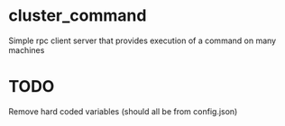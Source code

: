 cluster_command
===============
Simple rpc client server that provides execution of a command on many machines

TODO
====
Remove hard coded variables (should all be from config.json)

